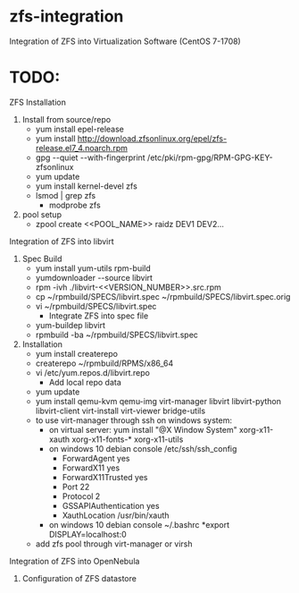 # zfs-integration
Integration of ZFS into Virtualization Software
(CentOS 7-1708)

# TODO:

ZFS Installation

1. Install from source/repo
    * yum install epel-release
    * yum install http://download.zfsonlinux.org/epel/zfs-release.el7_4.noarch.rpm
    * gpg --quiet --with-fingerprint /etc/pki/rpm-gpg/RPM-GPG-KEY-zfsonlinux
    * yum update
    * yum install kernel-devel zfs
    * lsmod | grep zfs
        * modprobe zfs
1. pool setup
    * zpool create <<POOL_NAME>> raidz DEV1 DEV2...
    
Integration of ZFS into libvirt

1. Spec Build
    * yum install yum-utils rpm-build
    * yumdownloader --source libvirt
    * rpm -ivh ./libvirt-<<VERSION_NUMBER>>.src.rpm
    * cp ~/rpmbuild/SPECS/libvirt.spec ~/rpmbuild/SPECS/libvirt.spec.orig
    * vi ~/rpmbuild/SPECS/libvirt.spec
        * Integrate ZFS into spec file
    * yum-buildep libvirt
    * rpmbuild -ba ~/rpmbuild/SPECS/libvirt.spec
1. Installation
    * yum install createrepo
    * createrepo ~/rpmbuild/RPMS/x86_64
    * vi /etc/yum.repos.d/libvirt.repo
        * Add local repo data
    * yum update
    * yum install qemu-kvm qemu-img virt-manager libvirt libvirt-python libvirt-client virt-install virt-viewer bridge-utils
    * to use virt-manager through ssh on windows system:
        * on virtual server: yum install "@X Window System" xorg-x11-xauth xorg-x11-fonts-* xorg-x11-utils
        * on windows 10 debian console /etc/ssh/ssh_config
            * ForwardAgent yes
            * ForwardX11 yes
            * ForwardX11Trusted yes
            * Port 22
            * Protocol 2
            * GSSAPIAuthentication yes
            * XauthLocation /usr/bin/xauth
        * on windows 10 debian console ~/.bashrc
            *export DISPLAY=localhost:0
    * add zfs pool through virt-manager or virsh
    
    
Integration of ZFS into OpenNebula

1. Configuration of ZFS datastore
